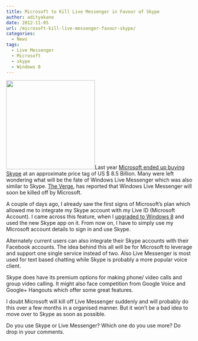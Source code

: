 ```yaml
---
title: Microsoft to Kill Live Messenger in Favour of Skype
author: adityakane
date: 2012-11-05
url: /microsoft-kill-live-messenger-favour-skype/
categories:
  - News
tags:
  - Live Messenger
  - Microsoft
  - skype
  - Windows 8
---
```

[<img class=" wp-image-40119 alignright" title="Microsoft_buys_SKype" src="http://cdn.devilsworkshop.org/files/2011/05/Microsoft_buys_SKype.png" alt="" width="240" height="240" />][1]Last year [Microsoft ended up buying Skype][2] at an approximate price tag of US $ 8.5 Billion. Many were left wondering what will be the fate of Windows Live Messenger which was also similar to Skype. <a href="http://www.theverge.com/2012/11/5/3603014/windows-live-messenger-retirement-skype" onclick="_gaq.push(['_trackEvent', 'outbound-article', 'http://www.theverge.com/2012/11/5/3603014/windows-live-messenger-retirement-skype', 'The Verge']);" >The Verge</a>, has reported that Windows Live Messenger will soon be killed off by Microsoft.

A couple of days ago, I already saw the first signs of Microsoft’s plan which allowed me to integrate my Skype account with my Live ID (Microsoft Account). I came across this feature, when I [upgraded to Windows 8][3] and used the new Skype app on it. From now on, I have to simply use my Microsoft account details to sign in and use Skype.

Alternately current users can also integrate their Skype accounts with their Facebook accounts. The idea behind this all will be for Microsoft to leverage and support one single service instead of two. Also Live Messenger is most used for text based chatting while Skype is probably a more popular voice client.

Skype does have its premium options for making phone/ video calls and group video calling. It might also face competition from Google Voice and Google+ Hangouts which offer some great features.

I doubt Microsoft will kill off Live Messenger suddenly and will probably do this over a few months in a organised manner. But it won’t be a bad idea to move over to Skype as soon as possible.

Do you use Skype or Live Messenger? Which one do you use more? Do drop in your comments.

 [1]: http://cdn.devilsworkshop.org/files/2011/05/Microsoft_buys_SKype.png
 [2]: http://devilsworkshop.org/news/microsoft-buy-skype-85-billion/40118/ "Microsfot Buys Skype"
 [3]: http://devilsworkshop.org/tips/buy-upgrade-microsofts-windows-8-india/67501/ "Simplest way to buy upgrade to Windows 8 in India"
